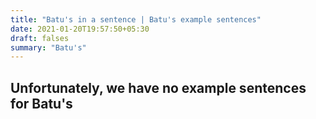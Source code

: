 ```yaml
---
title: "Batu's in a sentence | Batu's example sentences"
date: 2021-01-20T19:57:50+05:30
draft: falses
summary: "Batu's"
---
```

## Unfortunately, we have no example sentences for Batu's                 
